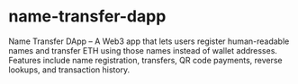 # name-transfer-dapp
Name Transfer DApp – A Web3 app that lets users register human-readable names and transfer ETH using those names instead of wallet addresses. Features include name registration, transfers, QR code payments, reverse lookups, and transaction history.

